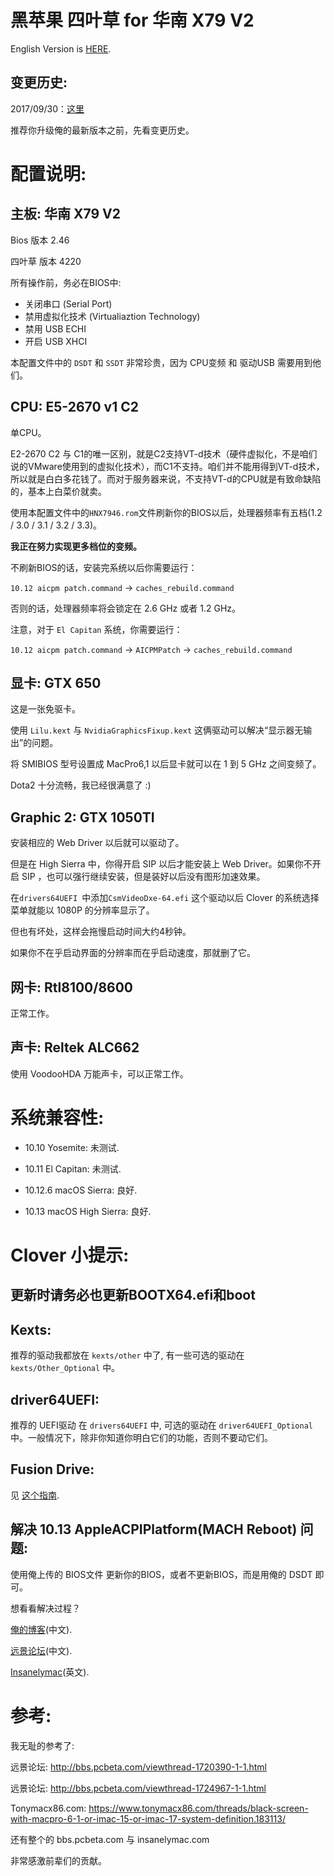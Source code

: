 # 黑苹果 四叶草 for 华南 X79 V2

English Version is [HERE](https://github.com/cheneyveron/clover-x79-e5-2670-gtx650/blob/master/docs/读我.md).

## 变更历史:

2017/09/30：[这里](https://github.com/cheneyveron/clover-x79-e5-2670-gtx650/blob/master/docs/变更说明-2017-09-30.md)

推荐你升级俺的最新版本之前，先看变更历史。

# 配置说明:

## 主板: 华南 X79 V2

Bios 版本 2.46

四叶草 版本 4220

所有操作前，务必在BIOS中:

- 关闭串口 (Serial Port)
- 禁用虚拟化技术 (Virtualiaztion Technology)
- 禁用 USB ECHI
- 开启 USB XHCI

本配置文件中的 `DSDT` 和 `SSDT` 非常珍贵，因为 CPU变频 和 驱动USB 需要用到他们。

## CPU: E5-2670 v1 C2

单CPU。

E2-2670 C2 与 C1的唯一区别，就是C2支持VT-d技术（硬件虚拟化，不是咱们说的VMware使用到的虚拟化技术），而C1不支持。咱们并不能用得到VT-d技术，所以就是白白多花钱了。而对于服务器来说，不支持VT-d的CPU就是有致命缺陷的，基本上白菜价就卖。

使用本配置文件中的`HNX7946.rom`文件刷新你的BIOS以后，处理器频率有五档(1.2 / 3.0 / 3.1 / 3.2 / 3.3)。

**我正在努力实现更多档位的变频。**

不刷新BIOS的话，安装完系统以后你需要运行：

`10.12 aicpm patch.command` -> `caches_rebuild.command`

否则的话，处理器频率将会锁定在 2.6 GHz 或者 1.2 GHz。

注意，对于 `El Capitan` 系统，你需要运行：

`10.12 aicpm patch.command` -> `AICPMPatch` -> `caches_rebuild.command`

## 显卡: GTX 650

这是一张免驱卡。

使用 `Lilu.kext` 与 `NvidiaGraphicsFixup.kext` 这俩驱动可以解决“显示器无输出”的问题。

将 SMIBIOS 型号设置成 MacPro6,1 以后显卡就可以在 1 到 5 GHz 之间变频了。

Dota2 十分流畅，我已经很满意了 :)

## Graphic 2: GTX 1050TI

安装相应的 Web Driver 以后就可以驱动了。

但是在 High Sierra 中，你得开启 SIP 以后才能安装上 Web Driver。如果你不开启 SIP ，也可以强行继续安装，但是装好以后没有图形加速效果。

在`drivers64UEFI `中添加`CsmVideoDxe-64.efi` 这个驱动以后 Clover 的系统选择菜单就能以 1080P 的分辨率显示了。

但也有坏处，这样会拖慢启动时间大约4秒钟。

如果你不在乎启动界面的分辨率而在乎启动速度，那就删了它。

## 网卡: Rtl8100/8600

正常工作。

## 声卡: Reltek ALC662

使用 VoodooHDA 万能声卡，可以正常工作。

# 系统兼容性:

- 10.10 Yosemite: 未测试.

- 10.11 El Capitan: 未测试.

- 10.12.6 macOS Sierra: 良好.

- 10.13 macOS High Sierra: 良好.

# Clover 小提示:

## 更新时请务必也更新BOOTX64.efi和boot

## Kexts:

推荐的驱动我都放在 `kexts/other` 中了, 有一些可选的驱动在 `kexts/Other_Optional` 中。

## driver64UEFI:

推荐的 UEFI驱动 在 `drivers64UEFI` 中, 可选的驱动在 `driver64UEFI_Optional` 中。一般情况下，除非你知道你明白它们的功能，否则不要动它们。

## Fusion Drive:

见 [这个指南](https://github.com/cheneyveron/clover-x79-e5-2670-gtx650/blob/master/docs/fusion-drive-设置.md).

## 解决 10.13 AppleACPIPlatform(MACH Reboot) 问题:

使用俺上传的 BIOS文件 更新你的BIOS，或者不更新BIOS，而是用俺的 DSDT 即可。

想看看解决过程？

[俺的博客](https://www.itmanbu.com/appleacpiplatform.html)(中文).

[远景论坛](http://bbs.pcbeta.com/viewthread-1753833-1-1.html)(中文).

[Insanelymac](http://www.insanelymac.com/forum/topic/326200-new-possibilities-for-x79-appleacpiplatform-panic)(英文).

# 参考:

我无耻的参考了:

远景论坛: http://bbs.pcbeta.com/viewthread-1720390-1-1.html

远景论坛: http://bbs.pcbeta.com/viewthread-1724967-1-1.html

Tonymacx86.com: https://www.tonymacx86.com/threads/black-screen-with-macpro-6-1-or-imac-15-or-imac-17-system-definition.183113/

还有整个的 bbs.pcbeta.com 与 insanelymac.com

非常感激前辈们的贡献。


